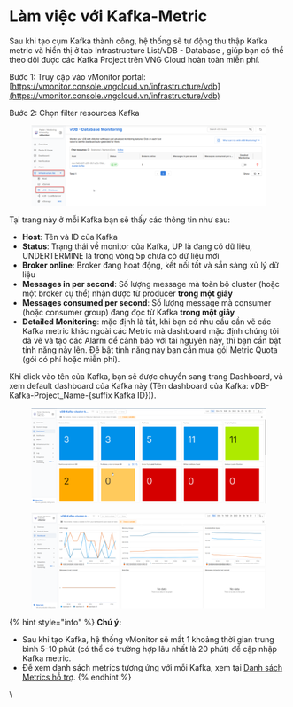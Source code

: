 # Làm việc với Kafka-Metric

Sau khi tạo cụm Kafka thành công, hệ thống sẽ tự động thu thập Kafka metric và hiển thị ở tab Infrastructure List/vDB - Database , giúp bạn có thể theo dõi được các Kafka Project trên VNG Cloud hoàn toàn miễn phí.

Bước 1: Truy cập vào vMonitor portal:  [https://vmonitor.console.vngcloud.vn/infrastructure/vdb](https://vmonitor.console.vngcloud.vn/infrastructure/vdb)

Bước 2: Chọn filter resources Kafka

<figure><img src="../../../../.gitbook/assets/image (7) (1) (1) (1) (1).png" alt=""><figcaption></figcaption></figure>

Tại trang này ở mỗi Kafka bạn sẽ thấy các thông tin như sau:

* **Host**: Tên và ID của Kafka
* **Status**: Trạng thái về monitor của Kafka, UP là đang có dữ liệu, UNDERTERMINE là trong vòng 5p chưa có dữ liệu mới
* **Broker online**: Broker đang hoạt động, kết nối tốt và sẵn sàng xử lý dữ liệu
* **Messages in per second**: Số lượng message mà toàn bộ cluster (hoặc một broker cụ thể) nhận được từ producer **trong một giây**
* **Messages consumed per second**: Số lượng message mà consumer (hoặc consumer group) đang đọc từ Kafka **trong một giây**
* **Detailed Monitoring**: mặc định là tắt, khi bạn có nhu cầu cần vẽ các Kafka metric khác ngoài các Metric mà dashboard mặc định chúng tôi đã vẽ và tạo các Alarm để cảnh báo với tài nguyên này, thì bạn cần bật tính năng này lên. Để bật tính năng này bạn cần mua gói Metric Quota (gói có phí hoặc miễn phí).

&#x20;Khi click vào tên của Kafka, bạn sẽ được chuyển sang trang Dashboard, và xem default dashboard của Kafka này (Tên dashboard của Kafka: vDB-Kafka-Project\_Name-{suffix Kafka ID})).

<figure><img src="../../../../.gitbook/assets/image (4) (1) (1) (1) (1) (1).png" alt=""><figcaption></figcaption></figure>

<figure><img src="../../../../.gitbook/assets/image (5) (1) (1) (1) (1) (1).png" alt=""><figcaption></figcaption></figure>

{% hint style="info" %}
**Chú ý:**

* Sau khi tạo Kafka, hệ thống vMonitor sẽ mất 1 khoảng thời gian trung bình 5-10 phút (có thể có trường hợp lâu nhất là 20 phút) để cập nhập Kafka metric.
* Để xem danh sách metrics tương ứng với mỗi Kafka, xem tại [Danh sách Metrics hỗ trợ](../../../../vmonitor-platform/cach-tinh-nang-cua-vmonitor-platform/metrics/danh-sach-metrics-ho-tro/).
{% endhint %}

\
